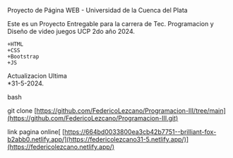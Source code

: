 Proyecto de Página WEB - Universidad de la Cuenca del Plata

Este es un Proyecto Entregable para la carrera de Tec. Programacion y Diseño de video juegos UCP 2do año 2024. 

    +HTML
    +CSS
    +Bootstrap
    +JS

Actualizacion
Ultima  
*31-5-2024. 
  
bash

git clone [https://github.com/FedericoLezcano/Programacion-III/tree/main](https://github.com/FedericoLezcano/Programacion-III.git)









link pagina online[ [https://664bd0033800ea3cb42b7751--brilliant-fox-b2abb0.netlify.app/](https://federicolezcano31-5.netlify.app/)](https://federicolezcano.netlify.app/)

    

